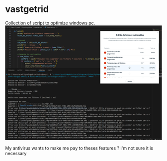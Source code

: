 # vastgetrid
Collection of script to optimize windows pc.
<img src="clearcache-1.jpg">

My antivirus wants to make me pay to theses features ?
I'm not sure it is necessary

